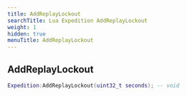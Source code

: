 ```yaml
---
title: AddReplayLockout
searchTitle: Lua Expedition AddReplayLockout
weight: 1
hidden: true
menuTitle: AddReplayLockout
---
```

## AddReplayLockout
```lua
Expedition:AddReplayLockout(uint32_t seconds); -- void
```